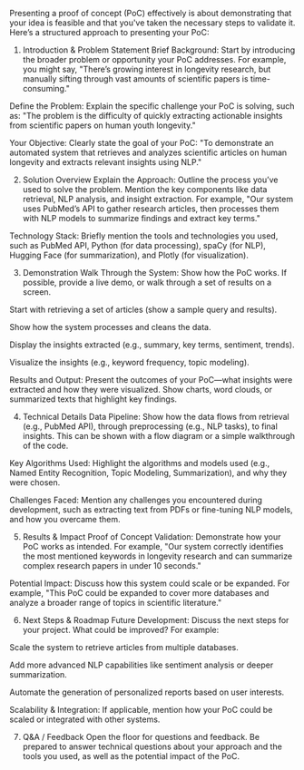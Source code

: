 Presenting a proof of concept (PoC) effectively is about demonstrating that your idea is feasible and that you've taken the necessary steps to validate it. Here’s a structured approach to presenting your PoC:

1. Introduction & Problem Statement
Brief Background: Start by introducing the broader problem or opportunity your PoC addresses. For example, you might say, "There’s growing interest in longevity research, but manually sifting through vast amounts of scientific papers is time-consuming."

Define the Problem: Explain the specific challenge your PoC is solving, such as: "The problem is the difficulty of quickly extracting actionable insights from scientific papers on human youth longevity."

Your Objective: Clearly state the goal of your PoC: "To demonstrate an automated system that retrieves and analyzes scientific articles on human longevity and extracts relevant insights using NLP."

2. Solution Overview
Explain the Approach: Outline the process you’ve used to solve the problem. Mention the key components like data retrieval, NLP analysis, and insight extraction. For example, "Our system uses PubMed’s API to gather research articles, then processes them with NLP models to summarize findings and extract key terms."

Technology Stack: Briefly mention the tools and technologies you used, such as PubMed API, Python (for data processing), spaCy (for NLP), Hugging Face (for summarization), and Plotly (for visualization).

3. Demonstration
Walk Through the System: Show how the PoC works. If possible, provide a live demo, or walk through a set of results on a screen.

Start with retrieving a set of articles (show a sample query and results).

Show how the system processes and cleans the data.

Display the insights extracted (e.g., summary, key terms, sentiment, trends).

Visualize the insights (e.g., keyword frequency, topic modeling).

Results and Output: Present the outcomes of your PoC—what insights were extracted and how they were visualized. Show charts, word clouds, or summarized texts that highlight key findings.

4. Technical Details
Data Pipeline: Show how the data flows from retrieval (e.g., PubMed API), through preprocessing (e.g., NLP tasks), to final insights. This can be shown with a flow diagram or a simple walkthrough of the code.

Key Algorithms Used: Highlight the algorithms and models used (e.g., Named Entity Recognition, Topic Modeling, Summarization), and why they were chosen.

Challenges Faced: Mention any challenges you encountered during development, such as extracting text from PDFs or fine-tuning NLP models, and how you overcame them.

5. Results & Impact
Proof of Concept Validation: Demonstrate how your PoC works as intended. For example, "Our system correctly identifies the most mentioned keywords in longevity research and can summarize complex research papers in under 10 seconds."

Potential Impact: Discuss how this system could scale or be expanded. For example, "This PoC could be expanded to cover more databases and analyze a broader range of topics in scientific literature."

6. Next Steps & Roadmap
Future Development: Discuss the next steps for your project. What could be improved? For example:

Scale the system to retrieve articles from multiple databases.

Add more advanced NLP capabilities like sentiment analysis or deeper summarization.

Automate the generation of personalized reports based on user interests.

Scalability & Integration: If applicable, mention how your PoC could be scaled or integrated with other systems.

7. Q&A / Feedback
Open the floor for questions and feedback. Be prepared to answer technical questions about your approach and the tools you used, as well as the potential impact of the PoC.